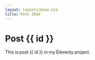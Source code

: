 ```yaml
---
layout: layouts/base.njk
title: Post 2044
---
```


# Post {{ id }}

This is post {{ id }} in my Eleventy project.
